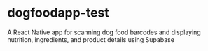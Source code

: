 # dogfoodapp-test
A React Native app for scanning dog food barcodes and displaying nutrition, ingredients, and product details using Supabase
